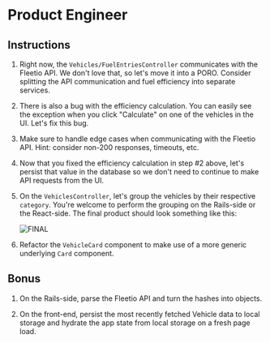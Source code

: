 # Product Engineer

## Instructions

1. Right now, the `Vehicles/FuelEntriesController` communicates with the
   Fleetio API. We don't love that, so let's move it into a PORO. Consider
   splitting the API communication and fuel efficiency into separate services.

2. There is also a bug with the efficiency calculation. You can easily see the
   exception when you click "Calculate" on one of the vehicles in the UI.
   Let's fix this bug.

3. Make sure to handle edge cases when communicating with the Fleetio API.
   Hint: consider non-200 responses, timeouts, etc.

4. Now that you fixed the efficiency calculation in step #2 above, let's
   persist that value in the database so we don't need to continue to make
   API requests from the UI.

5. On the `VehiclesController`, let's group the vehicles by their respective
   `category`. You're welcome to perform the grouping on the Rails-side or the
   React-side. The final product should look something like this:

   ![FINAL](../.github/final.png)

6. Refactor the `VehicleCard` component to make use of a more generic underlying
   `Card` component.

## Bonus

1. On the Rails-side, parse the Fleetio API and turn the hashes into objects.

2. On the front-end, persist the most recently fetched Vehicle data to local
   storage and hydrate the app state from local storage on a fresh page load.
